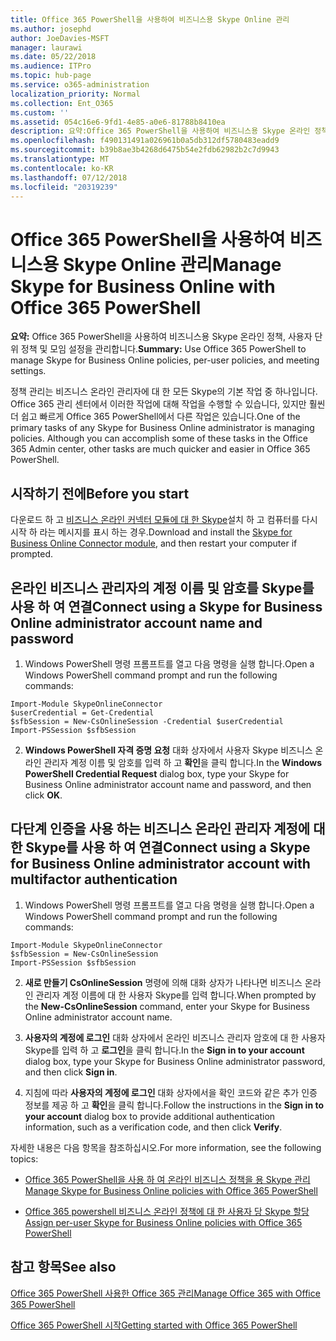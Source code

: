 ```yaml
---
title: Office 365 PowerShell을 사용하여 비즈니스용 Skype Online 관리
ms.author: josephd
author: JoeDavies-MSFT
manager: laurawi
ms.date: 05/22/2018
ms.audience: ITPro
ms.topic: hub-page
ms.service: o365-administration
localization_priority: Normal
ms.collection: Ent_O365
ms.custom: ''
ms.assetid: 054c16e6-9fd1-4e85-a0e6-81788b8410ea
description: 요약:Office 365 PowerShell을 사용하여 비즈니스용 Skype 온라인 정책, 사용자 단위 정책 및 모임 설정을 관리합니다.
ms.openlocfilehash: f490131491a026961b0a5db312df5780483eadd9
ms.sourcegitcommit: b39b8ae3b4268d6475b54e2fdb62982b2c7d9943
ms.translationtype: MT
ms.contentlocale: ko-KR
ms.lasthandoff: 07/12/2018
ms.locfileid: "20319239"
---
```

# <a name="manage-skype-for-business-online-with-office-365-powershell"></a><span data-ttu-id="d84e8-103">Office 365 PowerShell을 사용하여 비즈니스용 Skype Online 관리</span><span class="sxs-lookup"><span data-stu-id="d84e8-103">Manage Skype for Business Online with Office 365 PowerShell</span></span>

 <span data-ttu-id="d84e8-104">**요약:** Office 365 PowerShell을 사용하여 비즈니스용 Skype 온라인 정책, 사용자 단위 정책 및 모임 설정을 관리합니다.</span><span class="sxs-lookup"><span data-stu-id="d84e8-104">**Summary:** Use Office 365 PowerShell to manage Skype for Business Online policies, per-user policies, and meeting settings.</span></span>
  
<span data-ttu-id="d84e8-p101">정책 관리는 비즈니스 온라인 관리자에 대 한 모든 Skype의 기본 작업 중 하나입니다. Office 365 관리 센터에서 이러한 작업에 대해 작업을 수행할 수 있습니다, 있지만 훨씬 더 쉽고 빠르게 Office 365 PowerShell에서 다른 작업은 있습니다.</span><span class="sxs-lookup"><span data-stu-id="d84e8-p101">One of the primary tasks of any Skype for Business Online administrator is managing policies. Although you can accomplish some of these tasks in the Office 365 Admin center, other tasks are much quicker and easier in Office 365 PowerShell.</span></span> 

## <a name="before-you-start"></a><span data-ttu-id="d84e8-107">시작하기 전에</span><span class="sxs-lookup"><span data-stu-id="d84e8-107">Before you start</span></span>

<span data-ttu-id="d84e8-108">다운로드 하 고 [비즈니스 온라인 커넥터 모듈에 대 한 Skype](https://www.microsoft.com/en-us/download/details.aspx?id=39366)설치 하 고 컴퓨터를 다시 시작 하 라는 메시지를 표시 하는 경우.</span><span class="sxs-lookup"><span data-stu-id="d84e8-108">Download and install the [Skype for Business Online Connector module](https://www.microsoft.com/en-us/download/details.aspx?id=39366), and then restart your computer if prompted.</span></span>


## <a name="connect-using-a-skype-for-business-online-administrator-account-name-and-password"></a><span data-ttu-id="d84e8-109">온라인 비즈니스 관리자의 계정 이름 및 암호를 Skype를 사용 하 여 연결</span><span class="sxs-lookup"><span data-stu-id="d84e8-109">Connect using a Skype for Business Online administrator account name and password</span></span>

1. <span data-ttu-id="d84e8-110">Windows PowerShell 명령 프롬프트를 열고 다음 명령을 실행 합니다.</span><span class="sxs-lookup"><span data-stu-id="d84e8-110">Open a Windows PowerShell command prompt and run the following commands:</span></span> 
    
  ```
  Import-Module SkypeOnlineConnector
  $userCredential = Get-Credential
  $sfbSession = New-CsOnlineSession -Credential $userCredential
  Import-PSSession $sfbSession
  ```

2. <span data-ttu-id="d84e8-111">**Windows PowerShell 자격 증명 요청** 대화 상자에서 사용자 Skype 비즈니스 온라인 관리자 계정 이름 및 암호를 입력 하 고 **확인**을 클릭 합니다.</span><span class="sxs-lookup"><span data-stu-id="d84e8-111">In the **Windows PowerShell Credential Request** dialog box, type your Skype for Business Online administrator account name and password, and then click **OK**.</span></span>


## <a name="connect-using-a-skype-for-business-online-administrator-account-with-multifactor-authentication"></a><span data-ttu-id="d84e8-112">다단계 인증을 사용 하는 비즈니스 온라인 관리자 계정에 대 한 Skype를 사용 하 여 연결</span><span class="sxs-lookup"><span data-stu-id="d84e8-112">Connect using a Skype for Business Online administrator account with multifactor authentication</span></span>

1. <span data-ttu-id="d84e8-113">Windows PowerShell 명령 프롬프트를 열고 다음 명령을 실행 합니다.</span><span class="sxs-lookup"><span data-stu-id="d84e8-113">Open a Windows PowerShell command prompt and run the following commands:</span></span>

  ```
  Import-Module SkypeOnlineConnector
  $sfbSession = New-CsOnlineSession
  Import-PSSession $sfbSession
  ```

2. <span data-ttu-id="d84e8-114">**새로 만들기 CsOnlineSession** 명령에 의해 대화 상자가 나타나면 비즈니스 온라인 관리자 계정 이름에 대 한 사용자 Skype를 입력 합니다.</span><span class="sxs-lookup"><span data-stu-id="d84e8-114">When prompted by the **New-CsOnlineSession** command, enter your Skype for Business Online administrator account name.</span></span>

3. <span data-ttu-id="d84e8-115">**사용자의 계정에 로그인** 대화 상자에서 온라인 비즈니스 관리자 암호에 대 한 사용자 Skype를 입력 하 고 **로그인**을 클릭 합니다.</span><span class="sxs-lookup"><span data-stu-id="d84e8-115">In the **Sign in to your account** dialog box, type your Skype for Business Online administrator password, and then click **Sign in**.</span></span>

4. <span data-ttu-id="d84e8-116">지침에 따라 **사용자의 계정에 로그인** 대화 상자에서을 확인 코드와 같은 추가 인증 정보를 제공 하 고 **확인**을 클릭 합니다.</span><span class="sxs-lookup"><span data-stu-id="d84e8-116">Follow the instructions in the **Sign in to your account** dialog box to provide additional authentication information, such as a verification code, and then click **Verify**.</span></span>

<span data-ttu-id="d84e8-117">자세한 내용은 다음 항목을 참조하십시오.</span><span class="sxs-lookup"><span data-stu-id="d84e8-117">For more information, see the following topics:</span></span>
  
- [<span data-ttu-id="d84e8-118">Office 365 PowerShell을 사용 하 여 온라인 비즈니스 정책을 용 Skype 관리</span><span class="sxs-lookup"><span data-stu-id="d84e8-118">Manage Skype for Business Online policies with Office 365 PowerShell</span></span>](manage-skype-for-business-online-policies-with-office-365-powershell.md)
    
- [<span data-ttu-id="d84e8-119">Office 365 powershell 비즈니스 온라인 정책에 대 한 사용자 당 Skype 할당</span><span class="sxs-lookup"><span data-stu-id="d84e8-119">Assign per-user Skype for Business Online policies with Office 365 PowerShell</span></span>](assign-per-user-skype-for-business-online-policies-with-office-365-powershell.md)
    
## <a name="see-also"></a><span data-ttu-id="d84e8-120">참고 항목</span><span class="sxs-lookup"><span data-stu-id="d84e8-120">See also</span></span>

[<span data-ttu-id="d84e8-121">Office 365 PowerShell 사용한 Office 365 관리</span><span class="sxs-lookup"><span data-stu-id="d84e8-121">Manage Office 365 with Office 365 PowerShell</span></span>](manage-office-365-with-office-365-powershell.md)
  
[<span data-ttu-id="d84e8-122">Office 365 PowerShell 시작</span><span class="sxs-lookup"><span data-stu-id="d84e8-122">Getting started with Office 365 PowerShell</span></span>](getting-started-with-office-365-powershell.md)

